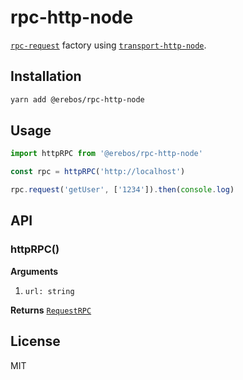 # rpc-http-node

[`rpc-request`](../rpc-request) factory using [`transport-http-node`](../transport-http-node).

## Installation

```sh
yarn add @erebos/rpc-http-node
```

## Usage

```js
import httpRPC from '@erebos/rpc-http-node'

const rpc = httpRPC('http://localhost')

rpc.request('getUser', ['1234']).then(console.log)
```

## API

### httpRPC()

**Arguments**

1.  `url: string`

**Returns** [`RequestRPC`](../rpc-request)

## License

MIT
